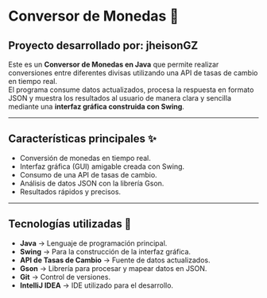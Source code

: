 # Conversor de Monedas 💱
## Proyecto desarrollado por: jheisonGZ

Este es un **Conversor de Monedas en Java** que permite realizar conversiones entre diferentes divisas utilizando una API de tasas de cambio en tiempo real.  
El programa consume datos actualizados, procesa la respuesta en formato JSON y muestra los resultados al usuario de manera clara y sencilla mediante una **interfaz gráfica construida con Swing**.

---

## Características principales ✨
- Conversión de monedas en tiempo real.
- Interfaz gráfica (GUI) amigable creada con Swing.
- Consumo de una API de tasas de cambio.
- Análisis de datos JSON con la librería Gson.
- Resultados rápidos y precisos.

---

## Tecnologías utilizadas 🚀
- **Java** → Lenguaje de programación principal.
- **Swing** → Para la construcción de la interfaz gráfica.
- **API de Tasas de Cambio** → Fuente de datos actualizados.
- **Gson** → Librería para procesar y mapear datos en JSON.
- **Git** → Control de versiones.
- **IntelliJ IDEA** → IDE utilizado para el desarrollo.  
